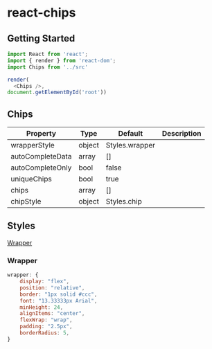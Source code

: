 # react-chips

## Getting Started

```javascript
import React from 'react';
import { render } from 'react-dom';
import Chips from '../src'

render(
  <Chips />,
document.getElementById('root'))
```

## Chips

|Property|Type|Default|Description|
|--------|----|-------|-----------|
|wrapperStyle|object|Styles.wrapper|
|autoCompleteData|array|[]|
|autoCompleteOnly|bool|false|
|uniqueChips|bool|true|
|chips|array|[]|
|chipStyle|object|Styles.chip

## Styles

[Wrapper](#wrapper)

### Wrapper
```javascript
wrapper: {
	display: "flex",
    position: "relative",
    border: "1px solid #ccc",
    font: "13.33333px Arial",
    minHeight: 24,
    alignItems: "center",
    flexWrap: "wrap",
    padding: "2.5px",
    borderRadius: 5,
}
```
